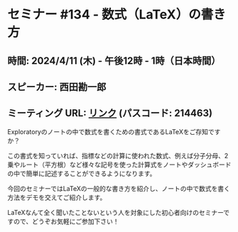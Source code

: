 # セミナー #134 - 数式（LaTeX）の書き方

## 時間: 2024/4/11 (木) - 午後12時 - 1時（日本時間）
## スピーカー: 西田勘一郎
## ミーティング URL: [リンク](https://us02web.zoom.us/j/331585134?pwd=VGVyeXBRWjFMT2hESFdhSU45Z2d0dz09) (パスコード: 214463)

Exploratoryのノートの中で数式を書くための書式であるLaTeXをご存知ですか？

この書式を知っていれば、指標などの計算に使われた数式、例えば分子分母、2乗やルート（平方根）など様々な記号を使った計算式をノートやダッシュボードの中で簡単に記述することができるようになります。

今回のセミナーではLaTeXの一般的な書き方を紹介し、ノートの中で数式を書く方法をデモを交えてご紹介します。

LaTeXなんて全く聞いたことないという人を対象にした初心者向けのセミナーですので、どうぞお気軽にご参加下さい！